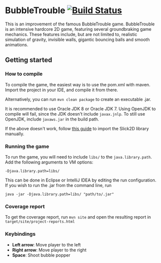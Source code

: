 # BubbleTrouble [![Build Status](https://travis-ci.org/hungnguyen94/BTrouble.svg?branch=master)](https://travis-ci.org/hungnguyen94/BTrouble)

This is an improvement of the famous BubbleTrouble game. BubbleTrouble is an intensive hardcore 2D game, featuring several groundbraking game mechanics. These features include, but are not limited to, realistic simulation of gravity, invisible walls, gigantic bouncing balls and smooth animations. 

## Getting started

### How to compile

To compile the game, the easiest way is to use the pom.xml with maven. Import the project in your IDE, and compile it from there.   

Alternatively, you can run `mvn clean package` to create an executable .jar.  

It is recommended to use Oracle JDK 8 or Oracle JDK 7. Using OpenJDK to compile will fail, since the JDK doesn't include `javax.jnlp`. To still use OpenJDK, include `javaws.jar` in the build path. 

If the above doesn't work, follow [this guide](http://slick.ninjacave.com/wiki/index.php?title=Setting_up_Slick2D_with_Eclipse) to import the Slick2D library manually. 

### Running the game

To run the game, you will need to include `libs/` to the `java.library.path`. Add the following arguments to VM options: 
``` 
-Djava.library.path=libs/
```
This can be done in Eclipse or IntelliJ IDEA by editing the run configuration. If you wish to run the .jar from the command line, run 
``` 
java -jar -Djava.library.path=libs/ "path/to/.jar" 
```


### Coverage report
To get the coverage report, run `mvn site` and open the resulting report in `target/site/project-reports.html`

### Keybindings

- **Left arrow**: Move player to the left
- **Right arrow**: Move player to the right
- **Space**: Shoot bubble popper
